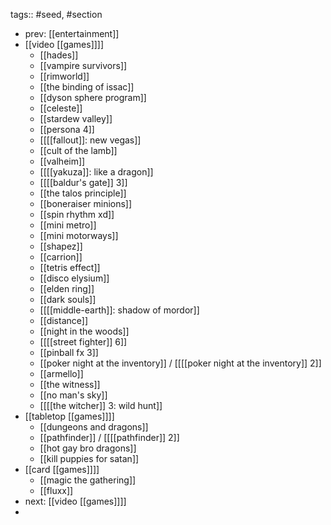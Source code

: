 tags:: #seed, #section

- prev: [[entertainment]]
- [[video [[games]]]]
	- [[hades]]
	- [[vampire survivors]]
	- [[rimworld]]
	- [[the binding of issac]]
	- [[dyson sphere program]]
	- [[celeste]]
	- [[stardew valley]]
	- [[persona 4]]
	- [[[[fallout]]: new vegas]]
	- [[cult of the lamb]]
	- [[valheim]]
	- [[[[yakuza]]: like a dragon]]
	- [[[[baldur's gate]] 3]]
	- [[the talos principle]]
	- [[boneraiser minions]]
	- [[spin rhythm xd]]
	- [[mini metro]]
	- [[mini motorways]]
	- [[shapez]]
	- [[carrion]]
	- [[tetris effect]]
	- [[disco elysium]]
	- [[elden ring]]
	- [[dark souls]]
	- [[[[middle-earth]]: shadow of mordor]]
	- [[distance]]
	- [[night in the woods]]
	- [[[[street fighter]] 6]]
	- [[pinball fx 3]]
	- [[poker night at the inventory]] / [[[[poker night at the inventory]] 2]]
	- [[armello]]
	- [[the witness]]
	- [[no man's sky]]
	- [[[[the witcher]] 3: wild hunt]]
- [[tabletop [[games]]]]
	- [[dungeons and dragons]]
	- [[pathfinder]] / [[[[pathfinder]] 2]]
	- [[hot gay bro dragons]]
	- [[kill puppies for satan]]
- [[card [[games]]]]
	- [[magic the gathering]]
	- [[fluxx]]
- next: [[video [[games]]]]
-
